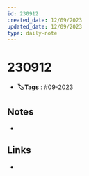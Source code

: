 ```yaml
---
id: 230912
created_date: 12/09/2023
updated_date: 12/09/2023
type: daily-note
---
```


# 230912
- **🏷️Tags** : #09-2023  

## Notes
- 

## Links
- 